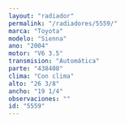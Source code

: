 ```yaml
---
layout: "radiador"
permalink: "/radiadores/5559/"
marca: "Toyota"
modelo: "Sienna"
ano: "2004"
motor: "V6 3.5"
transmision: "Automática"
parte: "438408"
clima: "Con clima"
alto: "26 3/8"
ancho: "19 1/4"
observaciones: ""
id: "5559"
---
```


